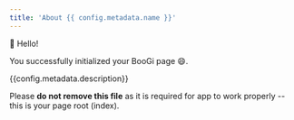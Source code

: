 ```yaml
---
title: 'About {{ config.metadata.name }}'
---
```


:wave: Hello!

You successfully initialized your BooGi page :smile:.

{{config.metadata.description}}

<Error>

Please **do not remove this file** as it is required for app
to work properly -- this is your page root (index).

</Error>